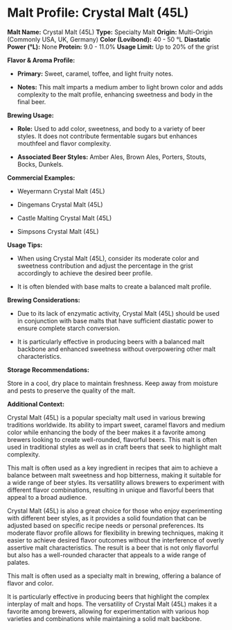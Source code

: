 # Malt Profile: Crystal Malt (45L)

**Malt Name:** Crystal Malt (45L)
**Type:** Specialty Malt
**Origin:** Multi-Origin (Commonly USA, UK, Germany)
**Color (Lovibond):** 40 - 50 °L
**Diastatic Power (°L):** None
**Protein:** 9.0 - 11.0%
**Usage Limit:** Up to 20% of the grist

**Flavor & Aroma Profile:**

* **Primary:** Sweet, caramel, toffee, and light fruity notes.

* **Notes:** This malt imparts a medium amber to light brown color and adds complexity to the malt profile, enhancing sweetness and body in the final beer.

**Brewing Usage:**

* **Role:** Used to add color, sweetness, and body to a variety of beer styles. It does not contribute fermentable sugars but enhances mouthfeel and flavor complexity.

* **Associated Beer Styles:** Amber Ales, Brown Ales, Porters, Stouts, Bocks, Dunkels.

**Commercial Examples:**

* Weyermann Crystal Malt (45L)

* Dingemans Crystal Malt (45L)

* Castle Malting Crystal Malt (45L)

* Simpsons Crystal Malt (45L)

**Usage Tips:**

* When using Crystal Malt (45L), consider its moderate color and sweetness contribution and adjust the percentage in the grist accordingly to achieve the desired beer profile.

* It is often blended with base malts to create a balanced malt profile.

**Brewing Considerations:**

* Due to its lack of enzymatic activity, Crystal Malt (45L) should be used in conjunction with base malts that have sufficient diastatic power to ensure complete starch conversion.

* It is particularly effective in producing beers with a balanced malt backbone and enhanced sweetness without overpowering other malt characteristics.

**Storage Recommendations:**

Store in a cool, dry place to maintain freshness. Keep away from moisture and pests to preserve the quality of the malt.

**Additional Context:**

Crystal Malt (45L) is a popular specialty malt used in various brewing traditions worldwide. Its ability to impart sweet, caramel flavors and medium color while enhancing the body of the beer makes it a favorite among brewers looking to create well-rounded, flavorful beers. This malt is often used in traditional styles as well as in craft beers that seek to highlight malt complexity.

This malt is often used as a key ingredient in recipes that aim to achieve a balance between malt sweetness and hop bitterness, making it suitable for a wide range of beer styles. Its versatility allows brewers to experiment with different flavor combinations, resulting in unique and flavorful beers that appeal to a broad audience.

Crystal Malt (45L) is also a great choice for those who enjoy experimenting with different beer styles, as it provides a solid foundation that can be adjusted based on specific recipe needs or personal preferences. Its moderate flavor profile allows for flexibility in brewing techniques, making it easier to achieve desired flavor outcomes without the interference of overly assertive malt characteristics. The result is a beer that is not only flavorful but also has a well-rounded character that appeals to a wide range of palates.

This malt is often used as a specialty malt in brewing, offering a balance of flavor and color.

It is particularly effective in producing beers that highlight the complex interplay of malt and hops. The versatility of Crystal Malt (45L) makes it a favorite among brewers, allowing for experimentation with various hop varieties and combinations while maintaining a solid malt backbone.

